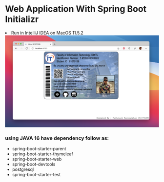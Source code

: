 # Web Application With Spring Boot Initializr
<li>Run in IntelliJ IDEA on MacOS 11.5.2</li>
<img src="img/preview.png">

### using JAVA 16 have dependency follow as:
<ul>
    <li>spring-boot-starter-parent</li>
    <li>spring-boot-starter-thymeleaf</li>
    <li>spring-boot-starter-web</li>
    <li>spring-boot-devtools</li>
    <li>postgresql</li>
    <li>spring-boot-starter-test</li>
</ul>